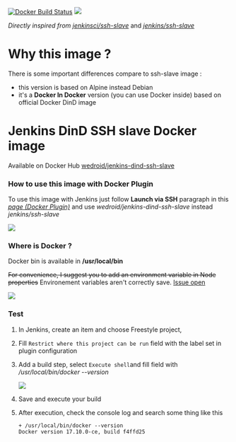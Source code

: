 [![Docker Build Status](https://img.shields.io/docker/build/wedroid/jenkins-dind-ssh-slave.svg?style=flat-square)](https://hub.docker.com/r/wedroid/jenkins-dind-ssh-slave/) [![](https://images.microbadger.com/badges/image/wedroid/jenkins-dind-ssh-slave:1.0.svg)](https://microbadger.com/images/wedroid/jenkins-dind-ssh-slave:1.0)

*Directly inspired from [jenkinsci/ssh-slave](https://hub.docker.com/r/jenkinsci/ssh-slave/)* and  [_jenkins/ssh-slave_](https://hub.docker.com/r/jenkins/ssh-slave/)

# Why this image ?

There is some important differences compare to ssh-slave image : 

- this version is based on Alpine instead Debian
- it's a **Docker In Docker** version (you can use Docker inside)  based on official Docker DinD image

# Jenkins DinD SSH slave Docker image

Available on Docker Hub [wedroid/jenkins-dind-ssh-slave](https://hub.docker.com/r/wedroid/jenkins-dind-ssh-slave/)



### How to use this image with Docker Plugin

To use this image with Jenkins just follow **Launch via SSH** paragraph in this [_page (Docker Plugin)_](https://wiki.jenkins-ci.org/display/JENKINS/Docker+Plugin) and use _wedroid/jenkins-dind-ssh-slave_ instead  _jenkins/ssh-slave_



![](https://i.imgur.com/42hFzyk.png)



### Where is Docker ?

Docker bin is available in **/usr/local/bin**



~~For convenience, I suggest you to add an environment variable in Node properties~~ Environement variables aren't correctly save.   [Issue open](https://github.com/jenkinsci/docker-plugin/issues/553)

![](https://i.imgur.com/4cO8Kp5.png)



### Test

1. In Jenkins, create an item and choose Freestyle project, 

2. Fill  `Restrict where this project can be run` field with the label set in plugin configuration

3. Add a build step, select `Execute shell`and fill field with _/usr/local/bin/docker --version_

   ![](https://i.imgur.com/pnYWveS.png)

4. Save and execute your build

5. After execution, check the console log and search some thing like this

   ```
   + /usr/local/bin/docker --version
   Docker version 17.10.0-ce, build f4ffd25
   ```

